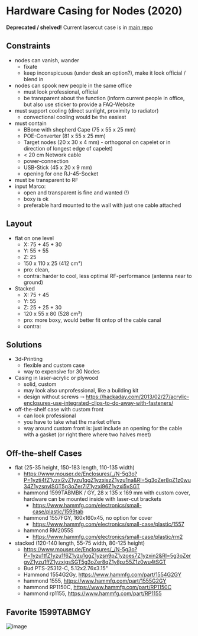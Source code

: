 # Hardware Casing for Nodes (2020)

**Deprecated / shelved!** Current lasercut case is in [main repo](https://github.com/orgua/shepherd/tree/dev/hardware/case_lasercut)

## Constraints

- nodes can vanish, wander
    - fixate
    - keep inconspicuous (under desk an option?), make it look official / blend in
- nodes can spook new people in the same office
    - must look professional, official
    - be transparent about the function (inform current people in office, but also use sticker to provide a FAQ-Website
- must support cooling (direct sunlight, proximity to radiator)
    - convectional cooling would be the easiest
- must contain
    - BBone with shepherd Cape (75 x 55 x 25 mm)
    - POE-Converter (81 x 55 x 25 mm)
    - Target nodes (20 x 30 x 4 mm) - orthogonal on capelet or in direction of longest edge of capelet)
    - < 20 cm Network cable
    - power-connection
    - USB-Stick (45 x 20 x 9 mm)
    - opening for one RJ-45-Socket
- must be transparent to RF
- input Marco:
    - open and transparent is fine and wanted (!)
    - boxy is ok
    - preferable hard mounted to the wall with just one cable attached

## Layout

- flat on one level
    - X: 75 + 45 + 30
    - Y: 55 + 55
    - Z: 25
    - 150 x 110 x 25 (412 cm²)
    - pro: clean,
    - contra: harder to cool, less optimal RF-performance (antenna near to ground)
- Stacked
    - X: 75 + 45
    - Y: 55
    - Z: 25 + 25 + 30
    - 120 x 55 x 80 (528 cm²)
    - pro: more boxy, would better fit ontop of the cable canal
    - contra:

## Solutions

- 3d-Printing
    - flexible and custom case
    - way to expensive for 30 Nodes
- Casing in laser-acrylic or plywood
    - solid, custom
    - may look also unprofessional, like a building kit
    - design without screws ⇾ <https://hackaday.com/2013/02/27/acrylic-enclosures-use-integrated-clips-to-do-away-with-fasteners/>
- off-the-shelf case with custom front
    - can look professional
    - you have to take what the market offers
    - way around custom front is: just include an opening for the cable with a gasket (or right there where two halves meet)


## Off-the-shelf Cases

- flat (25-35 height, 150-183 length, 110-135 width)
    - https://www.mouser.de/Enclosures/_/N-5g3o?P=1yzti4fZ1yzxi2vZ1yzu1qgZ1yzxiszZ1yzu1na&Rl=5g3oZer8qZ1z0wu34Z1yzsnvlSGT5g3oZer7lZ1yzxi96Z1yzxi5vSGT
    - hammond 1599TABMBK / GY, 28 x 135 x 169 mm with custom cover, hardware can be mounted inside with laser-cut brackets
        - https://www.hammfg.com/electronics/small-case/plastic/1599tab
    - hammond 1557FGY, 160x160x45, no option for cover
        - https://www.hammfg.com/electronics/small-case/plastic/1557
    - hammond RM2055S
        - https://www.hammfg.com/electronics/small-case/plastic/rm2
- stacked (120-140 length, 55-75 width, 80-125 height)
    - https://www.mouser.de/Enclosures/_/N-5g3o?P=1yzu1tfZ1yzu1f6Z1yzu1ggZ1yzsn9pZ1yzoes7Z1yzxin2&Rl=5g3oZergvZ1yzu1ffZ1yzxigsSGT5g3oZer8qZ1y8pz55Z1z0wu4tSGT
    - Bud PTS-25312-C, 5.12x2.76x3.15"
    - Hammond 1554G2Gy, https://www.hammfg.com/part/1554G2GY
    - hammond 1555, https://www.hammfg.com/part/1555G2GY
    - hammond RP1150C, https://www.hammfg.com/part/RP1150C
    - hammond rp1155, https://www.hammfg.com/part/RP1155

## Favorite 1599TABMGY

![image](https://www.hammfg.com/files/products/1599tab/1599tab.jpg)
